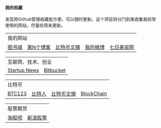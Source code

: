 #### 我的收藏

发现用Github管理收藏挺方便，可以随时更新。这个项目将分门别类收集我经常使用的网站，尽量经常来更新。

<table>
    <tr>
        <td colspan="10">我的网站</td>
    </tr>
    <tr>
        <td><a target="_blank" href="http://www.tushucheng.com">图书城</a></td>
        <td><a target="_blank" href="http://yanxi.com">第N个博客</a></td>
        <td><a target="_blank" href="http://btc.yanxi.com">比特币文摘</a></td>
        <td><a target="_blank" href="http://weibo.com/yanxicom">我的微博</a></td>
        <td><a target="_blank" href="http://www.qiri.com">七日美容网</a></td>
    </tr>
</table>

<table>
    <tr>
        <td colspan="10">互联网、技术、创业</td>
    </tr>
    <tr>
        <td><a target="_blank" href="http://news.dbanotes.net/">Startup News</a></td>
        <td><a target="_blank" href="https://bitbucket.org/">Bitbucket</a></td>
    </tr>
</table>

<table>
    <tr>
        <td colspan="10">比特币</td>
    </tr>
    <tr>
        <td><a target="_blank" href="http://www.btc123.com">BTC123</a></td>
        <td><a target="_blank" href="http://www.btcman.com">比特人</a></td>
        <td><a target="_blank" href="http://btc.yanxi.com">比特币文摘</a></td>
        <td><a target="_blank" href="http://blockchain.org">BlockChain</a></td>
    </tr>
</table>


<table>
    <tr>
        <td colspan="10">股票期货</td>
    </tr>
    <tr>
        <td><a target="_blank" href="http://www.taoguba.com.cn">淘股吧</a></td>
        <td><a target="_blank" href="http://finance.sina.com.cn/stock">新浪股票</a></td>
    </tr>
</table>
